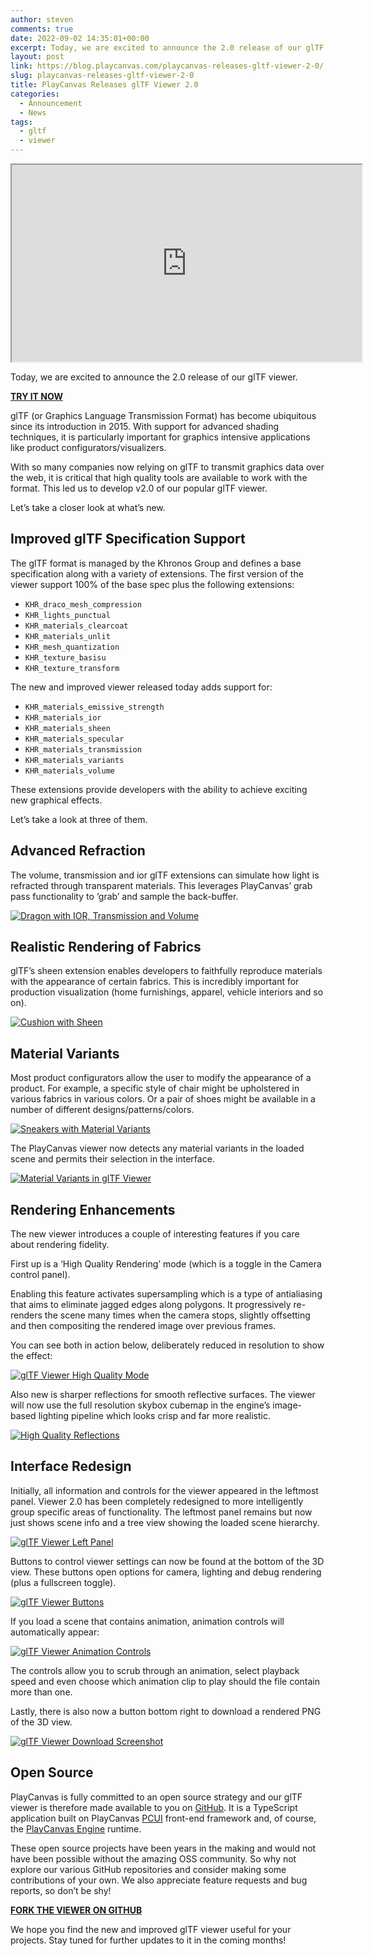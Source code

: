 ```yaml
---
author: steven
comments: true
date: 2022-09-02 14:35:01+00:00
excerpt: Today, we are excited to announce the 2.0 release of our glTF model viewer.
layout: post
link: https://blog.playcanvas.com/playcanvas-releases-gltf-viewer-2-0/
slug: playcanvas-releases-gltf-viewer-2-0
title: PlayCanvas Releases glTF Viewer 2.0
categories:
  - Announcement
  - News
tags:
  - gltf
  - viewer
---
```


<div className="iframe-container">
    <iframe loading="lazy" width="560" height="315" src="https://www.youtube.com/embed/rj1CyM_ob3E" title="YouTube video player" allow="accelerometer; autoplay; clipboard-write; encrypted-media; gyroscope; picture-in-picture" allowfullscreen></iframe>
</div>

Today, we are excited to announce the 2.0 release of our glTF viewer.

[**TRY IT NOW**](https://playcanvas.com/viewer?load=https://s3.eu-west-1.amazonaws.com/static.playcanvas.com/models/IridescentDishWithOlives.glb)

glTF (or Graphics Language Transmission Format) has become ubiquitous since its introduction in 2015. With support for advanced shading techniques, it is particularly important for graphics intensive applications like product configurators/visualizers.

With so many companies now relying on glTF to transmit graphics data over the web, it is critical that high quality tools are available to work with the format. This led us to develop v2.0 of our popular glTF viewer.

Let’s take a closer look at what’s new.

## Improved glTF Specification Support

The glTF format is managed by the Khronos Group and defines a base specification along with a variety of extensions. The first version of the viewer support 100% of the base spec plus the following extensions:

- `KHR_draco_mesh_compression`
- `KHR_lights_punctual`
- `KHR_materials_clearcoat`
- `KHR_materials_unlit`
- `KHR_mesh_quantization`
- `KHR_texture_basisu`
- `KHR_texture_transform`

The new and improved viewer released today adds support for:

- `KHR_materials_emissive_strength`
- `KHR_materials_ior`
- `KHR_materials_sheen`
- `KHR_materials_specular`
- `KHR_materials_transmission`
- `KHR_materials_variants`
- `KHR_materials_volume`

These extensions provide developers with the ability to achieve exciting new graphical effects.

Let’s take a look at three of them.

## Advanced Refraction

The volume, transmission and ior glTF extensions can simulate how light is refracted through transparent materials. This leverages PlayCanvas’ grab pass functionality to ‘grab’ and sample the back-buffer.

[![Dragon with IOR, Transmission and Volume](/assets/media/gltf-ior-transmission-volume.gif)](/assets/media/gltf-ior-transmission-volume.gif)

## Realistic Rendering of Fabrics

glTF’s sheen extension enables developers to faithfully reproduce materials with the appearance of certain fabrics. This is incredibly important for production visualization (home furnishings, apparel, vehicle interiors and so on).

[![Cushion with Sheen](/assets/media/gltf-sheen.jpg)](/assets/media/gltf-sheen.jpg)

## Material Variants

Most product configurators allow the user to modify the appearance of a product. For example, a specific style of chair might be upholstered in various fabrics in various colors. Or a pair of shoes might be available in a number of different designs/patterns/colors.

[![Sneakers with Material Variants](/assets/media/gltf-material-variants.jpg)](/assets/media/gltf-material-variants.jpg)

The PlayCanvas viewer now detects any material variants in the loaded scene and permits their selection in the interface.

[![Material Variants in glTF Viewer](/assets/media/gltf-viewer-material-variants.gif)](/assets/media/gltf-viewer-material-variants.gif)

## Rendering Enhancements

The new viewer introduces a couple of interesting features if you care about rendering fidelity.

First up is a ‘High Quality Rendering’ mode (which is a toggle in the Camera control panel).

Enabling this feature activates supersampling which is a type of antialiasing that aims to eliminate jagged edges along polygons. It progressively re-renders the scene many times when the camera stops, slightly offsetting and then compositing the rendered image over previous frames.

You can see both in action below, deliberately reduced in resolution to show the effect:

[![glTF Viewer High Quality Mode](/assets/media/gltf-viewer-high-quality-rendering.gif)](/assets/media/gltf-viewer-high-quality-rendering.gif)

Also new is sharper reflections for smooth reflective surfaces. The viewer will now use the full resolution skybox cubemap in the engine’s image-based lighting pipeline which looks crisp and far more realistic.

[![High Quality Reflections](/assets/media/engine-sharp-reflections.jpg)](/assets/media/engine-sharp-reflections.jpg)

## Interface Redesign

Initially, all information and controls for the viewer appeared in the leftmost panel. Viewer 2.0 has been completely redesigned to more intelligently group specific areas of functionality. The leftmost panel remains but now just shows scene info and a tree view showing the loaded scene hierarchy.

[![glTF Viewer Left Panel](/assets/media/gltf-viewer-hierarchy.png)](/assets/media/gltf-viewer-hierarchy.png)

Buttons to control viewer settings can now be found at the bottom of the 3D view. These buttons open options for camera, lighting and debug rendering (plus a fullscreen toggle).

[![glTF Viewer Buttons](/assets/media/gltf-viewer-buttons.gif)](/assets/media/gltf-viewer-buttons.gif)

If you load a scene that contains animation, animation controls will automatically appear:

[![glTF Viewer Animation Controls](/assets/media/gltf-viewer-animation-controls.png)](/assets/media/gltf-viewer-animation-controls.png)

The controls allow you to scrub through an animation, select playback speed and even choose which animation clip to play should the file contain more than one.

Lastly, there is also now a button bottom right to download a rendered PNG of the 3D view.

[![glTF Viewer Download Screenshot](/assets/media/gltf-viewer-screenshot.png)](/assets/media/gltf-viewer-screenshot.png)

## Open Source

PlayCanvas is fully committed to an open source strategy and our glTF viewer is therefore made available to you on [GitHub](https://github.com/playcanvas/model-viewer). It is a TypeScript application built on PlayCanvas [PCUI](https://github.com/playcanvas/pcui) front-end framework and, of course, the [PlayCanvas Engine](https://github.com/playcanvas/engine) runtime.

These open source projects have been years in the making and would not have been possible without the amazing OSS community. So why not explore our various GitHub repositories and consider making some contributions of your own. We also appreciate feature requests and bug reports, so don’t be shy!

[**FORK THE VIEWER ON GITHUB**](https://github.com/playcanvas/model-viewer)

We hope you find the new and improved glTF viewer useful for your projects. Stay tuned for further updates to it in the coming months!

